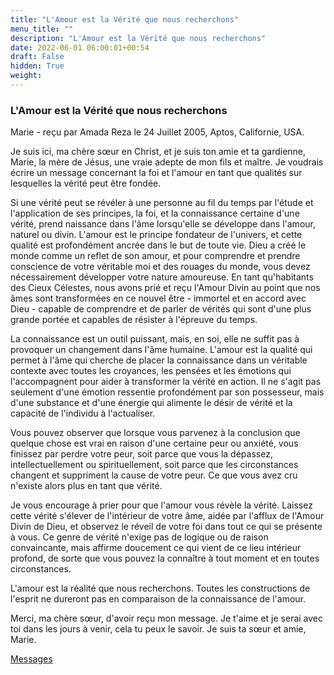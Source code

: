 ```yaml
---
title: "L'Amour est la Vérité que nous recherchons"
menu_title: ""
description: "L'Amour est la Vérité que nous recherchons"
date: 2022-06-01 06:00:01+00:54
draft: False
hidden: True
weight:
---
```

### L'Amour est la Vérité que nous recherchons

Marie - reçu par Amada Reza le 24 Juillet 2005, Aptos, Californie, USA.

Je suis ici, ma chère sœur en Christ, et je suis ton amie et ta gardienne, Marie, la mère de Jésus, une vraie adepte de mon fils et maître. Je voudrais écrire un message concernant la foi et l'amour en tant que qualités sur lesquelles la vérité peut être fondée.

Si une vérité peut se révéler à une personne au fil du temps par l'étude et l'application de ses principes, la foi, et la connaissance certaine d'une vérité, prend naissance dans l'âme lorsqu'elle se développe dans l'amour, naturel ou divin. L'amour est le principe fondateur de l'univers, et cette qualité est profondément ancrée dans le but de toute vie. Dieu a créé le monde comme un reflet de son amour, et pour comprendre et prendre conscience de votre véritable moi et des rouages du monde, vous devez nécessairement développer votre nature amoureuse. En tant qu'habitants des Cieux Célestes, nous avons prié et reçu l'Amour Divin au point que nos âmes sont transformées en ce nouvel être - immortel et en accord avec Dieu - capable de comprendre et de parler de vérités qui sont d'une plus grande portée et capables de résister à l'épreuve du temps.

La connaissance est un outil puissant, mais, en soi, elle ne suffit pas à provoquer un changement dans l'âme humaine. L'amour est la qualité qui permet à l'âme qui cherche de placer la connaissance dans un véritable contexte avec toutes les croyances, les pensées et les émotions qui l'accompagnent pour aider à transformer la vérité en action. Il ne s'agit pas seulement d'une émotion ressentie profondément par son possesseur, mais d'une substance et d'une énergie qui alimente le désir de vérité et la capacité de l'individu à l'actualiser.

Vous pouvez observer que lorsque vous parvenez à la conclusion que quelque chose est vrai en raison d'une certaine peur ou anxiété, vous finissez par perdre votre peur, soit parce que vous la dépassez, intellectuellement ou spirituellement, soit parce que les circonstances changent et suppriment la cause de votre peur. Ce que vous avez cru n'existe alors plus en tant que vérité.

Je vous encourage à prier pour que l'amour vous révèle la vérité. Laissez cette vérité s'élever de l'intérieur de votre âme, aidée par l'afflux de l'Amour Divin de Dieu, et observez le réveil de votre foi dans tout ce qui se présente à vous. Ce genre de vérité n'exige pas de logique ou de raison convaincante, mais affirme doucement ce qui vient de ce lieu intérieur profond, de sorte que vous pouvez la connaître à tout moment et en toutes circonstances.

L'amour est la réalité que nous recherchons. Toutes les constructions de l'esprit ne dureront pas en comparaison de la connaissance de l'amour.

Merci, ma chère sœur, d'avoir reçu mon message. Je t'aime et je serai avec toi dans les jours à venir, cela tu peux le savoir. Je suis ta sœur et amie, Marie.

[Messages](/fr-contemporary-messages/fr-contemporary-messages-by-date-order/fr-contemporary-messages-2005)
